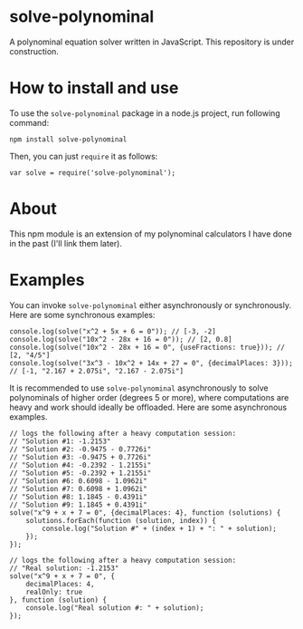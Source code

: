# solve-polynominal
A polynominal equation solver written in JavaScript. This repository is under construction.

# How to install and use
To use the `solve-polynominal` package in a node.js project, run following command:

    npm install solve-polynominal

Then, you can just `require` it as follows:

    var solve = require('solve-polynominal');

# About
This npm module is an extension of my polynominal calculators I have done in the past (I'll link them later).

# Examples
You can invoke `solve-polynominal` either asynchronously or synchronously. Here are some synchronous examples:

    console.log(solve("x^2 + 5x + 6 = 0")); // [-3, -2]
    console.log(solve("10x^2 - 28x + 16 = 0")); // [2, 0.8]
    console.log(solve("10x^2 - 28x + 16 = 0", {useFractions: true})); // [2, "4/5"]
    console.log(solve("3x^3 - 10x^2 + 14x + 27 = 0", {decimalPlaces: 3})); // [-1, "2.167 + 2.075i", "2.167 - 2.075i"]
    
It is recommended to use `solve-polynominal` asynchronously to solve polynominals of higher order (degrees 5 or more), where computations are heavy and work should ideally be offloaded. Here are some asynchronous examples.

    // logs the following after a heavy computation session:
    // "Solution #1: -1.2153" 
    // "Solution #2: -0.9475 - 0.7726i"
    // "Solution #3: -0.9475 + 0.7726i"
    // "Solution #4: -0.2392 - 1.2155i"
    // "Solution #5: -0.2392 + 1.2155i"
    // "Solution #6: 0.6098 - 1.0962i"
    // "Solution #7: 0.6098 + 1.0962i"
    // "Solution #8: 1.1845 - 0.4391i"
    // "Solution #9: 1.1845 + 0.4391i"
    solve("x^9 + x + 7 = 0", {decimalPlaces: 4}, function (solutions) {
        solutions.forEach(function (solution, index)) {
            console.log("Solution #" + (index + 1) + ": " + solution);
        });
    });
    
    // logs the following after a heavy computation session:
    // "Real solution: -1.2153"
    solve("x^9 + x + 7 = 0", {
        decimalPlaces: 4, 
        realOnly: true
    }, function (solution) {
        console.log("Real solution #: " + solution);
    });
    

    

